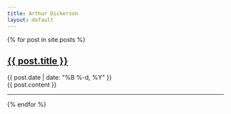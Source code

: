 ```yaml
---
title: Arthur Dickerson
layout: default
---
```


<title>Arthur Dickerson</title>

{% for post in site.posts %}
  <article class="post">
    <h2><a href="{{ post.url }}">{{ post.title }}</a></h2>
    <div class="postDate">
      {{ post.date | date: "%B %-d, %Y" }}
    </div>
    {{ post.content }}
  </article>
  <hr>
{% endfor %}
